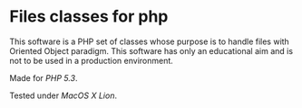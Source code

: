 # Files classes for php

This software is a PHP set of classes whose purpose is to handle files with
Oriented Object paradigm.
This software has only an educational aim and is not to be used in a
production environment.

Made for _PHP 5.3_.

Tested under _MacOS X Lion_.